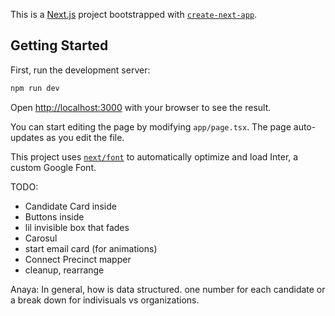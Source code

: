 This is a [Next.js](https://nextjs.org/) project bootstrapped with [`create-next-app`](https://github.com/vercel/next.js/tree/canary/packages/create-next-app).

## Getting Started

First, run the development server:

```bash
npm run dev
```

Open [http://localhost:3000](http://localhost:3000) with your browser to see the result.

You can start editing the page by modifying `app/page.tsx`. The page auto-updates as you edit the file.

This project uses [`next/font`](https://nextjs.org/docs/basic-features/font-optimization) to automatically optimize and load Inter, a custom Google Font.

TODO:
- Candidate Card inside
- Buttons inside
- lil invisible box that fades
- Carosul
- start email card (for animations)
- Connect Precinct mapper
- cleanup, rearrange

Anaya:
In general, how is data structured. one number for each candidate or a break down for indivisuals vs organizations.